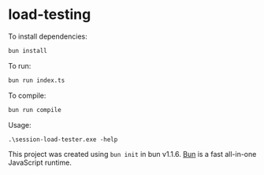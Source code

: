 # load-testing

To install dependencies:

```bash
bun install
```

To run:

```bash
bun run index.ts
```

To compile:
```bash
bun run compile
```

Usage:
```
.\session-load-tester.exe -help
```

This project was created using `bun init` in bun v1.1.6. [Bun](https://bun.sh) is a fast all-in-one JavaScript runtime.
